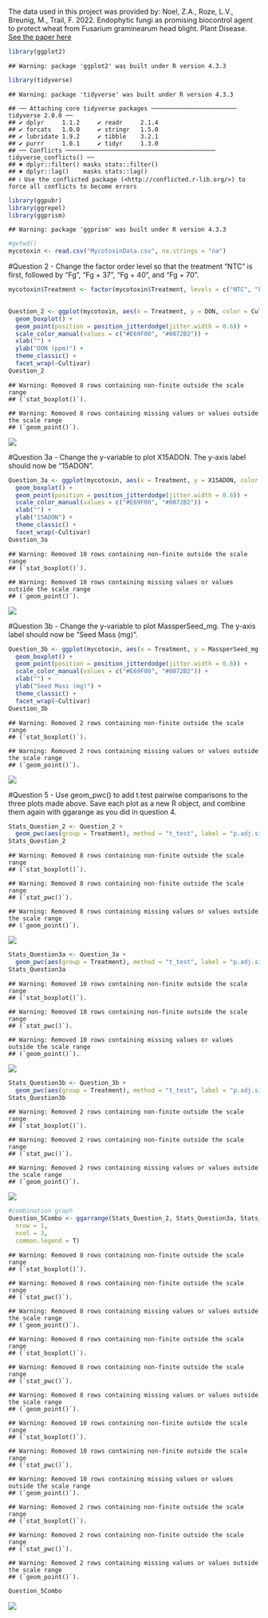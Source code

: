 The data used in this project was provided by: Noel, Z.A., Roze, L.V.,
Breunig, M., Trail, F. 2022. Endophytic fungi as promising biocontrol
agent to protect wheat from Fusarium graminearum head blight. Plant
Disease. [See the paper
here](https://doi.org/10.1094/PDIS-06-21-1253-RE)

``` r
library(ggplot2)
```

    ## Warning: package 'ggplot2' was built under R version 4.3.3

``` r
library(tidyverse)
```

    ## Warning: package 'tidyverse' was built under R version 4.3.3

    ## ── Attaching core tidyverse packages ──────────────────────── tidyverse 2.0.0 ──
    ## ✔ dplyr     1.1.2     ✔ readr     2.1.4
    ## ✔ forcats   1.0.0     ✔ stringr   1.5.0
    ## ✔ lubridate 1.9.2     ✔ tibble    3.2.1
    ## ✔ purrr     1.0.1     ✔ tidyr     1.3.0
    ## ── Conflicts ────────────────────────────────────────── tidyverse_conflicts() ──
    ## ✖ dplyr::filter() masks stats::filter()
    ## ✖ dplyr::lag()    masks stats::lag()
    ## ℹ Use the conflicted package (<http://conflicted.r-lib.org/>) to force all conflicts to become errors

``` r
library(ggpubr)
library(ggrepel)
library(ggprism)
```

    ## Warning: package 'ggprism' was built under R version 4.3.3

``` r
#getwd()
mycotoxin <- read.csv("MycotoxinData.csv", na.strings = "na")
```

\#Question 2 - Change the factor order level so that the treatment “NTC”
is first, followed by “Fg”, “Fg + 37”, “Fg + 40”, and “Fg + 70”.

``` r
mycotoxin$Treatment <- factor(mycotoxin$Treatment, levels = c("NTC", "Fg", "Fg + 37", "Fg + 40", "Fg + 70"), ordered = TRUE)
                    

Question_2 <- ggplot(mycotoxin, aes(x = Treatment, y = DON, color = Cultivar)) +
  geom_boxplot() +
  geom_point(position = position_jitterdodge(jitter.width = 0.6)) +
  scale_color_manual(values = c("#E69F00", "#0072B2")) +
  xlab("") +
  ylab("DON (ppm)") +
  theme_classic() +
  facet_wrap(~Cultivar)
Question_2
```

    ## Warning: Removed 8 rows containing non-finite outside the scale range
    ## (`stat_boxplot()`).

    ## Warning: Removed 8 rows containing missing values or values outside the scale range
    ## (`geom_point()`).

![](CodingChallenge4_files/figure-gfm/unnamed-chunk-2-1.png)<!-- -->

\#Question 3a - Change the y-variable to plot X15ADON. The y-axis label
should now be “15ADON”.

``` r
Question_3a <- ggplot(mycotoxin, aes(x = Treatment, y = X15ADON, color = Cultivar)) +
  geom_boxplot() +
  geom_point(position = position_jitterdodge(jitter.width = 0.6)) +
  scale_color_manual(values = c("#E69F00", "#0072B2")) +
  xlab("") +
  ylab("15ADON") +
  theme_classic() +
  facet_wrap(~Cultivar)
Question_3a
```

    ## Warning: Removed 10 rows containing non-finite outside the scale range
    ## (`stat_boxplot()`).

    ## Warning: Removed 10 rows containing missing values or values outside the scale range
    ## (`geom_point()`).

![](CodingChallenge4_files/figure-gfm/unnamed-chunk-3-1.png)<!-- -->

\#Question 3b - Change the y-variable to plot MassperSeed_mg. The y-axis
label should now be “Seed Mass (mg)”.

``` r
Question_3b <- ggplot(mycotoxin, aes(x = Treatment, y = MassperSeed_mg, color = Cultivar)) +
  geom_boxplot() +
  geom_point(position = position_jitterdodge(jitter.width = 0.6)) +
  scale_color_manual(values = c("#E69F00", "#0072B2")) +
  xlab("") +
  ylab("Seed Mass (mg)") +
  theme_classic() +
  facet_wrap(~Cultivar)
Question_3b
```

    ## Warning: Removed 2 rows containing non-finite outside the scale range
    ## (`stat_boxplot()`).

    ## Warning: Removed 2 rows containing missing values or values outside the scale range
    ## (`geom_point()`).

![](CodingChallenge4_files/figure-gfm/unnamed-chunk-4-1.png)<!-- -->

\#Question 5 - Use geom_pwc() to add t.test pairwise comparisons to the
three plots made above. Save each plot as a new R object, and combine
them again with ggarange as you did in question 4.

``` r
Stats_Question_2 <- Question_2 +
  geom_pwc(aes(group = Treatment), method = "t_test", label = "p.adj.signif")
Stats_Question_2
```

    ## Warning: Removed 8 rows containing non-finite outside the scale range
    ## (`stat_boxplot()`).

    ## Warning: Removed 8 rows containing non-finite outside the scale range
    ## (`stat_pwc()`).

    ## Warning: Removed 8 rows containing missing values or values outside the scale range
    ## (`geom_point()`).

![](CodingChallenge4_files/figure-gfm/unnamed-chunk-5-1.png)<!-- -->

``` r
Stats_Question3a <- Question_3a +
  geom_pwc(aes(group = Treatment), method = "t_test", label = "p.adj.signif")
Stats_Question3a
```

    ## Warning: Removed 10 rows containing non-finite outside the scale range
    ## (`stat_boxplot()`).

    ## Warning: Removed 10 rows containing non-finite outside the scale range
    ## (`stat_pwc()`).

    ## Warning: Removed 10 rows containing missing values or values outside the scale range
    ## (`geom_point()`).

![](CodingChallenge4_files/figure-gfm/unnamed-chunk-5-2.png)<!-- -->

``` r
Stats_Question3b <- Question_3b +
  geom_pwc(aes(group = Treatment), method = "t_test", label = "p.adj.signif")
Stats_Question3b
```

    ## Warning: Removed 2 rows containing non-finite outside the scale range
    ## (`stat_boxplot()`).

    ## Warning: Removed 2 rows containing non-finite outside the scale range
    ## (`stat_pwc()`).

    ## Warning: Removed 2 rows containing missing values or values outside the scale range
    ## (`geom_point()`).

![](CodingChallenge4_files/figure-gfm/unnamed-chunk-5-3.png)<!-- -->

``` r
#combination graph
Question_5Combo <- ggarrange(Stats_Question_2, Stats_Question3a, Stats_Question3b, labels = "auto",
  nrow = 1,
  ncol = 3, 
  common.legend = T)
```

    ## Warning: Removed 8 rows containing non-finite outside the scale range
    ## (`stat_boxplot()`).

    ## Warning: Removed 8 rows containing non-finite outside the scale range
    ## (`stat_pwc()`).

    ## Warning: Removed 8 rows containing missing values or values outside the scale range
    ## (`geom_point()`).

    ## Warning: Removed 8 rows containing non-finite outside the scale range
    ## (`stat_boxplot()`).

    ## Warning: Removed 8 rows containing non-finite outside the scale range
    ## (`stat_pwc()`).

    ## Warning: Removed 8 rows containing missing values or values outside the scale range
    ## (`geom_point()`).

    ## Warning: Removed 10 rows containing non-finite outside the scale range
    ## (`stat_boxplot()`).

    ## Warning: Removed 10 rows containing non-finite outside the scale range
    ## (`stat_pwc()`).

    ## Warning: Removed 10 rows containing missing values or values outside the scale range
    ## (`geom_point()`).

    ## Warning: Removed 2 rows containing non-finite outside the scale range
    ## (`stat_boxplot()`).

    ## Warning: Removed 2 rows containing non-finite outside the scale range
    ## (`stat_pwc()`).

    ## Warning: Removed 2 rows containing missing values or values outside the scale range
    ## (`geom_point()`).

``` r
Question_5Combo
```

![](CodingChallenge4_files/figure-gfm/unnamed-chunk-5-4.png)<!-- -->
